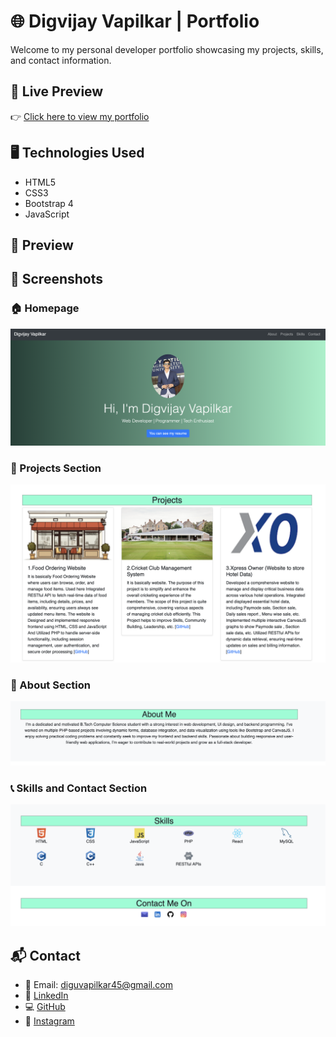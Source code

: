 # 🌐 Digvijay Vapilkar | Portfolio

Welcome to my personal developer portfolio showcasing my projects, skills, and contact information.

## 🔗 Live Preview

👉 [Click here to view my portfolio](https://digu45.github.io/My_Portfolio/)

## 🖥️ Technologies Used

- HTML5
- CSS3
- Bootstrap 4
- JavaScript

## 📸 Preview

## 📸 Screenshots

### 🏠 Homepage
![Homepage](images/Homepage.png)

### 📂 Projects Section
![Projects](images/projects.png)

### 📂 About Section
![Projects](images/about.png)

### 📞 Skills and Contact Section
![Contact](images/skils.png)


## 📬 Contact

- 📧 Email: diguvapilkar45@gmail.com  
- 🔗 [LinkedIn](https://www.linkedin.com/in/digvijay-vapilkar-651486294/)  
- 💻 [GitHub](https://github.com/Digu45)  
- 📸 [Instagram](https://www.instagram.com/dig_vapilkar_45/)

